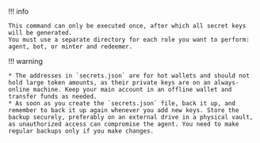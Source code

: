 !!! info

    This command can only be executed once, after which all secret keys will be generated.
    You must use a separate directory for each role you want to perform: agent, bot, or minter and redeemer.

!!! warning

    * The addresses in `secrets.json` are for hot wallets and should not hold large token amounts, as their private keys are on an always-online machine. Keep your main account in an offline wallet and transfer funds as needed.
    * As soon as you create the `secrets.json` file, back it up, and remember to back it up again whenever you add new keys. Store the backup securely, preferably on an external drive in a physical vault, as unauthorized access can compromise the agent. You need to make regular backups only if you make changes.